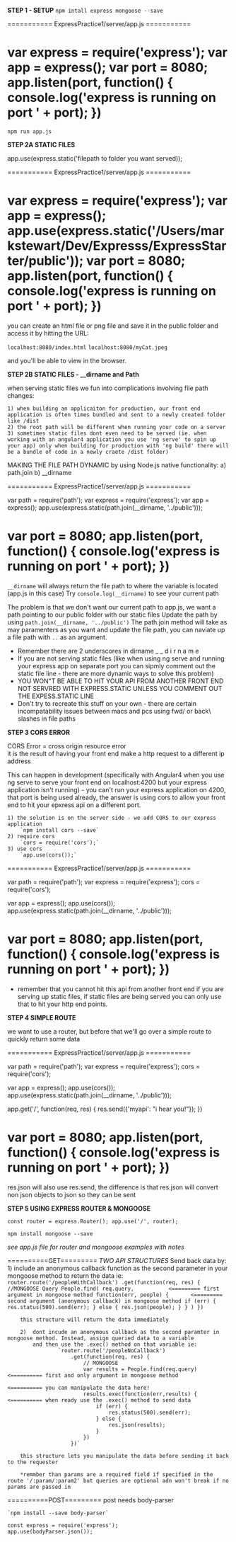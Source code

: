 **STEP 1 - SETUP**
`npm intall express mongoose --save`

=========== ExpressPractice1/server/app.js ===========

var express = require('express');
var app = express();
var port = 8080;
app.listen(port, function() {
    console.log('express is running on port ' + port);
})
======================================================

`npm run app.js`


**STEP 2A STATIC FILES**

app.use(express.static('filepath to folder you want served));

=========== ExpressPractice1/server/app.js ===========

var express = require('express');
var app = express();
app.use(express.static('/Users/markstewart/Dev/Expresss/ExpressStarter/public'));
var port = 8080;
app.listen(port, function() {
    console.log('express is running on port ' + port);
})
======================================================

you can create an html file or png file and save it in the public folder and access it by hitting the URL:

`localhost:8080/index.html`
`localhost:8080/myCat.jpeg`

and you'll be able to view in the browser.


**STEP 2B STATIC FILES - __dirname and Path**

when serving static files we fun into complications involving file path changes:

    1) when building an applicaiton for production, our front end application is often times bundled and sent to a newly created folder like /dist
    2) the root path will be different when running your code on a server
    3) sometimes static files dont even need to be served (ie. when working with an angular4 application you use 'ng serve' to spin up your app) only when building for production with 'ng build' there will be a bundle of code in a newly craete /dist folder)

MAKING THE FILE PATH DYNAMIC 
    by using Node.js native functionality: 
        a) path.join
        b) __dirname

=========== ExpressPractice1/server/app.js ===========

var path = require('path');
var express = require('express');
var app = express();
app.use(express.static(path.join(__dirname, '../public')));

var port = 8080;
app.listen(port, function() {
    console.log('express is running on port ' + port);
})
======================================================

`__dirname` will always return the file path to where the variable is located (app.js in this case) 
Try `console.log(__dirname)` to see your current path

The problem is that we don't want our current path to app.js, we want a path pointing to our public folder with our static files
Update the path by using `path.join(__dirname, '../public')`
The path.join method will take as may paramenters as you want and update the file path, you can naviate up a file path with `..` as an argument.

* Remember there are 2 underscores in dirname    _ _ d i r n a m e
* If you are not serving static files (like when using ng serve and running your express app on separate port you can sipmly comment out the static file line - there are more dynamic ways to solve this problem)
* YOU WON"T BE ABLE TO HIT YOUR API FROM ANOTHER FRONT END NOT SERVRED WITH EXPRESS.STATIC UNLESS YOU COMMENT OUT THE EXPESS.STATIC LINE
* Don't try to recreate this stuff on your own - there are certain incompatability issues between macs and pcs using fwd/ or back\ slashes in file paths

**STEP 3 CORS ERROR**

CORS Error = cross origin resource error    
it is the result of having your front end make a http request to a different ip address

This can happen in development (specifically with Angular4 when you use ng serve to serve your front end on localhost:4200 but your express application isn't running) - you can't run your express application on 4200, that port is being used already, the answer is using cors to allow your front end to hit your epxress api on a different port.

    1) the solution is on the server side - we add CORS to our express application
        `npm install cors --save`
    2) require cors
        `cors = require('cors');`
    3) use cors
        `app.use(cors());`

=========== ExpressPractice1/server/app.js ===========

var path = require('path');
var express = require('express');
cors = require('cors');

var app = express();
app.use(cors());
app.use(express.static(path.join(__dirname, '../public')));

var port = 8080;
app.listen(port, function() {
    console.log('express is running on port ' + port);
})
======================================================

* remember that you cannot hit this api from another front end if you are serving up static files, if static files are being served you can only use that to hit your http end points.


**STEP 4 SIMPLE ROUTE**

we want to use a router, but before that we'll go over a simple route to quickly return some data

=========== ExpressPractice1/server/app.js ===========

var path = require('path');
var express = require('express');
cors = require('cors');

var app = express();
app.use(cors());
app.use(express.static(path.join(__dirname, '../public')));

app.get('/', function(req, res) {
    res.send({'myapi': "i hear you!"});
})

var port = 8080;
app.listen(port, function() {
    console.log('express is running on port ' + port);
})
======================================================

res.json will also use res.send, the difference is that res.json will convert non json objects to json so they can be sent

**STEP 5 USING EXPRESS ROUTER & MONGOOSE**

`const router = express.Router();
app.use('/', router);`

`npm install mongoose --save`

*see app.js file for router and mongoose examples with notes*

==========GET=========
*TWO API STRUCTURES*
    Send back data by:
        1) include an anonymous callback function as the second parameter in your mongoose method to return the data ie:
                    `router.route('/peopleWithCallback')
                        .get(function(req, res) {  
                            //MONGOOSE Query
                            People.find(
                                req.query,           <========= first argument in mongoose method
                                function(err, people) {       <========= second argument (anonymous callback) in mongoose method
                                    if (err) {
                                        res.status(500).send(err);
                                    } else {
                                        res.json(people);
                                    }
                                }
                            )
                        })`
        
        this structure will return the data immediately

        2)  dont incude an anonymous callback as the second paramter in mongoose method. Instead, assign queried data to a variable
            and then use the .exec() method on that variable ie:
                    `router.route('/peopleNoCallback') 
                        .get(function(req, res) {  
                            // MONGOOSE
                            var results = People.find(req.query)    <========== first and only argument in mongoose method
                                                                    <========== you can manipulate the data here!
                            results.exec(function(err,results) {    <========== when ready use the .exec() method to send data
                                if (err) {
                                    res.status(500).send(err);
                                } else {
                                    res.json(results);
                                }
                            })
                        })`
        
        this structure lets you manipulate the data before sending it back to the requester

        *remmber than params are a required field if specified in the route '/:param/:param2' but queries are optional adn won't break if no params are passed in

==========POST=========
    post needs body-parser

    `npm install --save body-parser`

    const express = require('express');
    app.use(bodyParser.json());

    